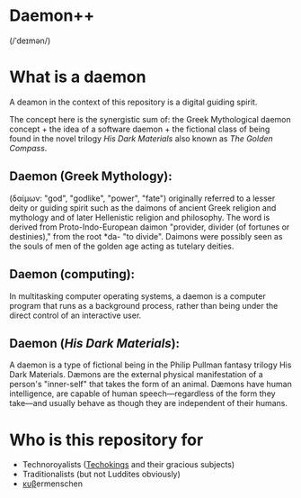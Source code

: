 # Daemon++ 
(/ˈdeɪmən/)

# What is a daemon

A deamon in the context of this repository is a digital guiding spirit. 

The concept here is the synergistic sum of:
the Greek Mythological daemon concept + 
the idea of a software daemon + 
the fictional class of being found in the novel trilogy _His Dark Materials_ also known as _The Golden Compass_.

## Daemon (Greek Mythology):
(δαίμων: "god", "godlike", "power", "fate") originally referred to a lesser deity or guiding spirit such as the daimons of ancient Greek religion and mythology and of later Hellenistic religion and philosophy. The word is derived from Proto-Indo-European daimon "provider, divider (of fortunes or destinies)," from the root \*da- "to divide". Daimons were possibly seen as the souls of men of the golden age acting as tutelary deities.


## Daemon (computing): 
In multitasking computer operating systems, a daemon  is a computer program that runs as a background process, rather than being under the direct control of an interactive user.

## Daemon (_His Dark Materials_):
A daemon is a type of fictional being in the Philip Pullman fantasy trilogy His Dark Materials. Dæmons are the external physical manifestation of a person's "inner-self" that takes the form of an animal. Dæmons have human intelligence, are capable of human speech—regardless of the form they take—and usually behave as though they are independent of their humans.

# Who is this repository for
- Technoroyalists ([Techokings](https://www.theverge.com/2021/3/15/22331315/elon-musk-tesla-technoking-title-ceo) and their gracious subjects)
- Traditionalists (but not Luddites obviously)
- [κυβ](https://en.wikipedia.org/wiki/Cybernetics#Etymology)ermenschen

